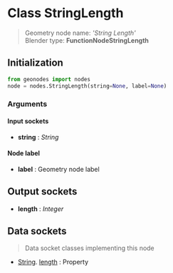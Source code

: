
# Class StringLength

> Geometry node name: _'String Length'_<br>Blender type:  **FunctionNodeStringLength**

## Initialization


```python
from geonodes import nodes
node = nodes.StringLength(string=None, label=None)
```


### Arguments


#### Input sockets



- **string** : _String_



#### Node label



- **label** : Geometry node label



## Output sockets



- **length** : _Integer_



## Data sockets

> Data socket classes implementing this node


- [String](aaa). [length](bbb) : Property


